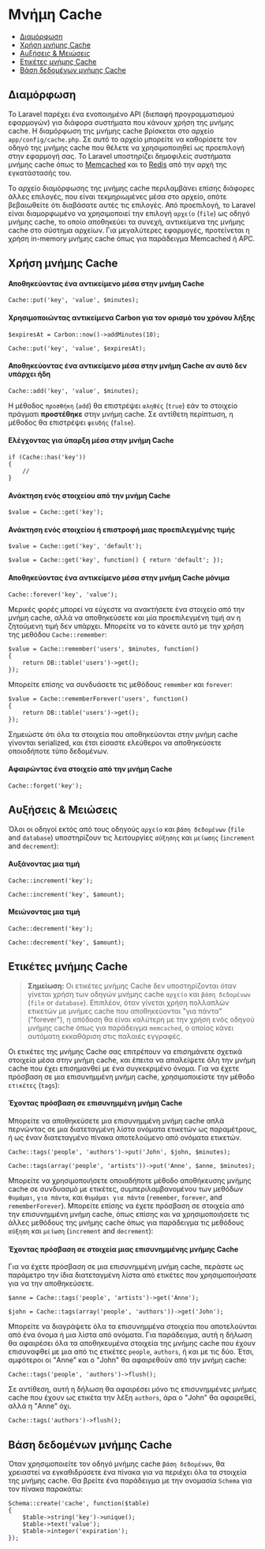 # Μνήμη Cache

- [Διαμόρφωση](#διαμόρφωση)
- [Χρήση μνήμης Cache](#χρήση-μνήμης-cache)
- [Αυξήσεις & Μειώσεις](#αυξήσεις-και-μειώσεις)
- [Ετικέτες μνήμης Cache](#ετικέτες-μνήμης-cache)
- [Βάση δεδομένων μνήμης Cache](#βάση-δεδομένων-μνήμης-cache)

<a name="διαμόρφωση"></a>
## Διαμόρφωση

Το Laravel παρέχει ένα ενοποιημένο API (διεπαφή προγραμματισμού εφαρμογών) για διάφορα συστήματα που κάνουν χρήση της μνήμης cache. Η διαμόρφωση της μνήμης cache βρίσκεται στο αρχείο `app/config/cache.php`. Σε αυτό το αρχείο μπορείτε να καθορίσετε τον οδηγό της μνήμης cache που θέλετε να χρησιμοποιηθεί ως προεπιλογή στην εφαρμογή σας. Το Laravel υποστηρίζει δημοφιλείς συστήματα μνήμης cache όπως το [Memcached](http://memcached.org) και το [Redis](http://redis.io) από την αρχή της εγκατάστασής του.

Το αρχείο διαμόρφωσης της μνήμης cache περιλαμβάνει επίσης διάφορες άλλες επιλογές, που είναι τεκμηριωμένες μέσα στο αρχείο, οπότε βεβαιωθείτε ότι διαβάσατε αυτές τις επιλογές. Από προεπιλογή, το Laravel είναι διαμορφωμένο να χρησιμοποιεί την επιλογή `αρχείο` (`file`) ως οδηγό μνήμης cache, το οποίο αποθηκεύει τα συνεχή, αντικείμενα της μνήμης cache στο σύστημα αρχείων. Για μεγαλύτερες εφαρμογές, προτείνεται η χρήση in-memory μνήμης cache όπως για παράδειγμα Memcached ή APC.

<a name="χρήση-μνήμης-cache"></a>
## Χρήση μνήμης Cache

#### Αποθηκεύοντας ένα αντικείμενο μέσα στην μνήμη Cache

	Cache::put('key', 'value', $minutes);

#### Χρησιμοποιώντας αντικείμενα Carbon για τον ορισμό του χρόνου λήξης

	$expiresAt = Carbon::now()->addMinutes(10);

	Cache::put('key', 'value', $expiresAt);

#### Αποθηκεύοντας ένα αντικείμενο μέσα στην μνήμη Cache αν αυτό δεν υπάρχει ήδη

	Cache::add('key', 'value', $minutes);

Η μέθοδος `προσθήκη` (`add`) θα επιστρέψει `αληθές` (`true`) εάν το στοιχείο πράγματι **προστέθηκε** στην μνήμη cache. Σε αντίθετη περίπτωση, η μέθοδος θα επιστρέψει `ψευδής` (`false`).

#### Ελέγχοντας για ύπαρξη μέσα στην μνήμη Cache

	if (Cache::has('key'))
	{
		//
	}

#### Ανάκτηση ενός στοιχείου από την μνήμη Cache

	$value = Cache::get('key');

#### Ανάκτηση ενός στοιχείου ή επιστροφή μιας προεπιλεγμένης τιμής

	$value = Cache::get('key', 'default');

	$value = Cache::get('key', function() { return 'default'; });

#### Αποθηκεύοντας ένα αντικείμενο μέσα στην μνήμη Cache μόνιμα

	Cache::forever('key', 'value');

Μερικές φορές μπορεί να εύχεστε να ανακτήσετε ένα στοιχείο από την μνήμη cache, αλλά να αποθηκεύσετε και μία προεπιλεγμένη τιμή αν η ζητούμενη τιμή δεν υπάρχει. Μπορείτε να το κάνετε αυτό με την χρήση της μεθόδου `Cache::remember`:

	$value = Cache::remember('users', $minutes, function()
	{
		return DB::table('users')->get();
	});

Μπορείτε επίσης να συνδυάσετε τις μεθόδους `remember` και `forever`:

	$value = Cache::rememberForever('users', function()
	{
		return DB::table('users')->get();
	});

Σημειώστε ότι όλα τα στοιχεία που αποθηκεύονται στην μνήμη cache γίνονται serialized, και έτσι είσαστε ελεύθεροι να αποθηκεύσετε οποιοδήποτε τύπο δεδομένων.

#### Αφαιρώντας ένα στοιχείο από την μνήμη Cache

	Cache::forget('key');

<a name="αυξήσεις-και-μειώσεις"></a>
## Αυξήσεις & Μειώσεις

Όλοι οι οδηγοί εκτός από τους οδηγούς `αρχείο` και `βάση δεδομένων` (`file` and `database`) υποστηρίζουν τις λειτουργίες `αύξησης` και `μείωσης` (`increment` and `decrement`):

#### Αυξάνοντας μια τιμή

	Cache::increment('key');

	Cache::increment('key', $amount);

#### Μειώνοντας μια τιμή

	Cache::decrement('key');

	Cache::decrement('key', $amount);

<a name="ετικέτες-μνήμης-cache"></a>
## Ετικέτες μνήμης Cache

> **Σημείωση:** Οι ετικέτες μνήμης Cache δεν υποστηρίζονται όταν γίνεται χρήση των οδηγών μνήμης cache `αρχείο` και `βάση δεδομένων` (`file` or `database`). Επιπλέον, όταν γίνεται χρήση πολλαπλών ετικετών με μνήμες cache που αποθηκεύονται "για πάντα" ("forever"), η απόδοση θα είναι καλύτερη με την χρήση ενός οδηγού μνήμης cache όπως για παράδειγμα `memcached`, ο οποίος κάνει αυτόματη εκκαθάριση στις παλαιές εγγραφές.

Οι ετικέτες της μνήμης Cache σας επιτρέπουν να επισημάνετε σχετικά στοιχεία μέσα στην μνήμη cache, και έπειτα να απαλείψετε όλη την μνήμη cache που έχει επισημανθεί με ένα συγκεκριμένο όνομα. Για να έχετε πρόσβαση σε μια επισυνημμένη μνήμη cache, χρησιμοποιείστε την μέθοδο `ετικέτες` (`tags`):

#### Έχοντας πρόσβαση σε επισυνημμένη μνήμη Cache

Μπορείτε να αποθηκεύσετε μια επισυνημμένη μνήμη cache απλά περνώντας σε μια διατεταγμένη λίστα ονόματα ετικετών ως παραμέτρους, ή ως έναν διατεταγμένο πίνακα αποτελούμενο από ονόματα ετικετών.

	Cache::tags('people', 'authors')->put('John', $john, $minutes);

	Cache::tags(array('people', 'artists'))->put('Anne', $anne, $minutes);

Μπορείτε να χρησιμοποιήσετε οποιαδήποτε μέθοδο αποθήκευσης μνήμης cache σε συνδυασμό με ετικέτες, συμπεριλαμβανομένου των μεθόδων `θυμάμαι`, `για πάντα`, και `θυμάμαι για πάντα` (`remember`, `forever`, and `rememberForever`). Μπορείτε επίσης να έχετε πρόσβαση σε στοιχεία από την επισυνημμένη μνήμη cache, όπως επίσης και να χρησιμοποιήσετε τις άλλες μεθόδους της μνήμης cache όπως για παράδειγμα τις μεθόδους `αύξηση` και `μείωση` (`increment` and `decrement`):

#### Έχοντας πρόσβαση σε στοιχεία μιας επισυνημμένης μνήμης Cache

Για να έχετε πρόσβαση σε μια επισυνημμένη μνήμη cache, περάστε ως παράμετρο την ίδια διατεταγμένη λίστα από ετικέτες που χρησιμοποιήσατε για να την αποθηκεύσετε.

	$anne = Cache::tags('people', 'artists')->get('Anne');

	$john = Cache::tags(array('people', 'authors'))->get('John');

Μπορείτε να διαγράψετε όλα τα επισυνημμένα στοιχεία που αποτελούνται από ένα όνομα ή μια λίστα από ονόματα. Για παράδειγμα, αυτή η δήλωση θα αφαιρέσει όλα τα αποθηκευμένα στοιχεία της μνήμης cache που έχουν επισυναφθεί με μια από τις ετικέτες `people`, `authors`, ή και με τις δύο. Έτσι, αμφότεροι οι "Anne" και ο "John" θα αφαιρεθούν από την μνήμη cache:

	Cache::tags('people', 'authors')->flush();

Σε αντίθεση, αυτή η δήλωση θα αφαιρέσει μόνο τις επισυνημμένες μνήμες cache που έχουν ως ετικέτα την λέξη `authors`, άρα ο "John" θα αφαιρεθεί, αλλά η "Anne" όχι.

	Cache::tags('authors')->flush();

<a name="βάση-δεδομένων-μνήμης-cache"></a>
## Βάση δεδομένων μνήμης Cache

Όταν χρησιμοποιείτε τον οδηγό μνήμης cache `βάση δεδομένων`, θα χρειαστεί να εγκαθιδρύσετε ένα πίνακα για να περιέχει όλα τα στοιχεία της μνήμης cache. Θα βρείτε ένα παράδειγμα με την ονομασία `Schema` για τον πίνακα παρακάτω:

	Schema::create('cache', function($table)
	{
		$table->string('key')->unique();
		$table->text('value');
		$table->integer('expiration');
	});
